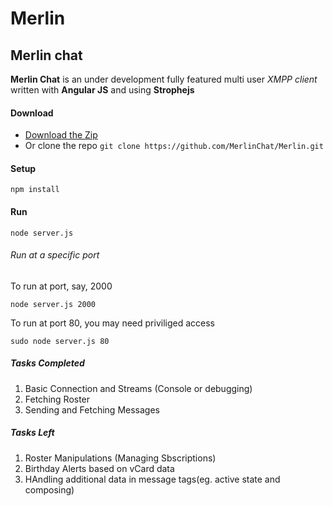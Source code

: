 Merlin
======

## Merlin chat

**Merlin Chat** is an under development fully featured multi user _XMPP client_ written with **Angular JS**  and using **Strophejs**

#### Download

* [Download the Zip](https://github.com/MerlinChat/Merlin/archive/master.zip)
* Or clone the repo  `git clone https://github.com/MerlinChat/Merlin.git`

#### Setup

```
npm install
```

#### Run

```
node server.js
```
###### Run at a specific port
To run at port, say, 2000
```
node server.js 2000
```

To run at port 80, you may need priviliged access
```
sudo node server.js 80
```
##### Tasks Completed

1. Basic Connection and Streams (Console or debugging)
2. Fetching Roster
3. Sending and Fetching Messages

##### Tasks Left

1. Roster Manipulations (Managing Sbscriptions)
2. Birthday Alerts based on vCard data
3. HAndling additional data in message tags(eg. active state and composing)
